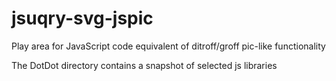 # jsuqry-svg-jspic

Play area for JavaScript code equivalent of ditroff/groff pic-like functionality

The DotDot directory contains a snapshot of selected js libraries
